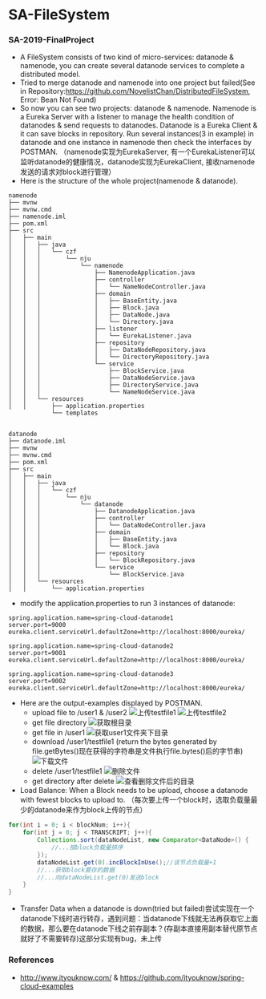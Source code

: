 # SA-FileSystem
### SA-2019-FinalProject
  - A FileSystem consists of two kind of micro-services: datanode & namenode, you can create several datanode services to complete a distributed model.
  - Tried to merge datanode and namenode into one project but failed(See in Repository:https://github.com/NovelistChan/DistributedFileSystem, Error: Bean Not Found)
  - So now you can see two projects: datanode & namenode. Namenode is a Eureka Server with a listener to manage the health condition of datanodes & send requests to datanodes. Datanode is a Eureka Client & it can save blocks in repository. Run several instances(3 in example) in datanode and one instance in namenode then check the interfaces by POSTMAN. （namenode实现为EurekaServer, 有一个EurekaListener可以监听datanode的健康情况，datanode实现为EurekaClient, 接收namenode发送的请求对block进行管理）
  - Here is the structure of the whole project(namenode & datanode).
```
namenode
├── mvnw
├── mvnw.cmd
├── namenode.iml
├── pom.xml
├── src
│   ├── main
│   │   ├── java
│   │   │   └── czf
│   │   │       └── nju
│   │   │           └── namenode
│   │   │               ├── NamenodeApplication.java
│   │   │               ├── controller
│   │   │               │   └── NameNodeController.java
│   │   │               ├── domain
│   │   │               │   ├── BaseEntity.java
│   │   │               │   ├── Block.java
│   │   │               │   ├── DataNode.java
│   │   │               │   └── Directory.java
│   │   │               ├── listener
│   │   │               │   └── EurekaListener.java
│   │   │               ├── repository
│   │   │               │   ├── DataNodeRepository.java
│   │   │               │   └── DirectoryRepository.java
│   │   │               └── service
│   │   │                   ├── BlockService.java
│   │   │                   ├── DataNodeService.java
│   │   │                   ├── DirectoryService.java
│   │   │                   └── NameNodeService.java
│   │   └── resources
│   │       ├── application.properties
            └── templates
   
```
```
datanode
├── datanode.iml
├── mvnw
├── mvnw.cmd
├── pom.xml
├── src
│   ├── main
│   │   ├── java
│   │   │   └── czf
│   │   │       └── nju
│   │   │           └── datanode
│   │   │               ├── DatanodeApplication.java
│   │   │               ├── controller
│   │   │               │   └── DataNodeController.java
│   │   │               ├── domain
│   │   │               │   ├── BaseEntity.java
│   │   │               │   └── Block.java
│   │   │               ├── repository
│   │   │               │   └── BlockRepository.java
│   │   │               └── service
│   │   │                   └── BlockService.java
│   │   └── resources
│   │       └── application.properties

```
  - modify the application.properties to run 3 instances of datanode:
```
spring.application.name=spring-cloud-datanode1
server.port=9000
eureka.client.serviceUrl.defaultZone=http://localhost:8000/eureka/
```
```
spring.application.name=spring-cloud-datanode2
server.port=9001
eureka.client.serviceUrl.defaultZone=http://localhost:8000/eureka/
```
```
spring.application.name=spring-cloud-datanode3
server.port=9002
eureka.client.serviceUrl.defaultZone=http://localhost:8000/eureka/
```
  - Here are the output-examples displayed by POSTMAN.
    - upload file to /user1 & /user2
![上传testfile1](https://github.com/NovelistChan/SA-FileSystem/blob/master/images/upload1.png)
![上传testfile2](https://github.com/NovelistChan/SA-FileSystem/blob/master/images/upload2.png)
    - get file directory
![获取根目录](https://github.com/NovelistChan/SA-FileSystem/blob/master/images/get%20all.png)
    - get file in /user1
![获取user1文件夹下目录](https://github.com/NovelistChan/SA-FileSystem/blob/master/images/get%20user1.png)
    - download /user1/testfile1 (return the bytes generated by file.getBytes()现在获得的字符串是文件执行file.bytes()后的字节串)
![下载文件](https://github.com/NovelistChan/SA-FileSystem/blob/master/images/get%20file.png)
    - delete /user1/testfile1
![删除文件](https://github.com/NovelistChan/SA-FileSystem/blob/master/images/delete.png)   
    - get directory after delete
![查看删除文件后的目录](https://github.com/NovelistChan/SA-FileSystem/blob/master/images/get%20after%20delete.png)
  - Load Balance: When a Block needs to be upload, choose a datanode with fewest blocks to upload to. （每次要上传一个block时，选取负载量最少的datanode来作为block上传的节点）
```java
for(int i = 0; i < blockNum; i++){
    for(int j = 0; j < TRANSCRIPT; j++){
        Collections.sort(dataNodeList, new Comparator<DataNode>() {
            //...按block负载量排序
        });
        dataNodeList.get(0).incBlockInUse();//该节点负载量+1
        //...获取block要存的数据
        //...向dataNodeList.get(0)发送block
    }
}
```
  - Transfer Data when a datanode is down(tried but failed)尝试实现在一个datanode下线时进行转存，遇到问题：当datanode下线就无法再获取它上面的数据，那么要在datanode下线之前存副本？(存副本直接用副本替代原节点就好了不需要转存)这部分实现有bug，未上传
### References
  - http://www.ityouknow.com/ & https://github.com/ityouknow/spring-cloud-examples 
